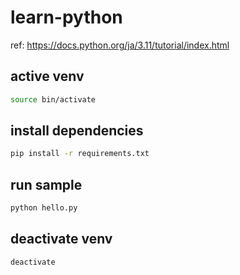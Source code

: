 # learn-python

ref: <https://docs.python.org/ja/3.11/tutorial/index.html>

## active venv

```bash
source bin/activate
```

## install dependencies

```bash
pip install -r requirements.txt
```

## run sample

```bash
python hello.py
```

## deactivate venv

```bash
deactivate
```
